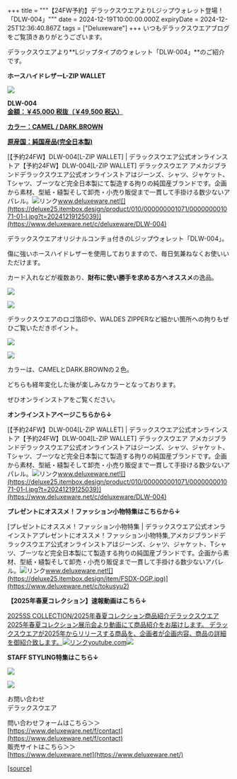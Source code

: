 +++
title = """【24FW予約】デラックスウエアよりLジップウォレット登場！「DLW-004」"""
date = 2024-12-19T10:00:00.000Z
expiryDate = 2024-12-25T12:36:40.867Z
tags = ["Deluxeware"]
+++
いつもデラックスウエアブログをご覧頂きありがとうございます。

デラックスウエアより**Lジップタイプのウォレット「DLW-004」**のご紹介です。

**ホースハイドレザーL-ZIP WALLET**

[![](https://stat.ameba.jp/user_images/20241219/12/deluxeware/c2/3c/j/o0800080015523207629.jpg)](https://stat.ameba.jp/user_images/20241219/12/deluxeware/c2/3c/j/o0800080015523207629.jpg)

**DLW-004**  
**[金額：￥45,000 税抜（￥49,500 税込）](https://www.deluxeware.net/c/deluxeware/DLW-004)**

**[カラー：CAMEL / DARK.BROWN](https://www.deluxeware.net/c/deluxeware/DLW-004)**

**[原産国：純国産品(完全日本製)](https://www.deluxeware.net/c/deluxeware/DLW-004)**

[【予約24FW】DLW-004\[L-ZIP WALLET\] | デラックスウエア公式オンラインストア【予約24FW】DLW-004\[L-ZIP WALLET\] デラックスウエア アメカジブランドデラックスウエア公式オンラインストアはジーンズ、シャツ、ジャケット、Tシャツ、ブーツなど完全日本製にて製造する拘りの純国産ブランドです。企画から素材、型紙・縫製そして卸売・小売り販促まで一貫して手掛ける数少ないアパレル。![リンク](https://c.stat100.ameba.jp/ameblo/symbols/v3.20.0/svg/gray/editor_link.svg)www.deluxeware.net![](https://deluxe25.itembox.design/product/010/000000001071/000000001071-01-l.jpg?t=20241219125039)](https://www.deluxeware.net/c/deluxeware/DLW-004)

デラックスウエアオリジナルコンチョ付きのLジップウォレット「DLW-004」。

傷に強いホースハイドレザーを使用しておりますので、毎日気兼ねなくお使いいただけます。

カード入れなどが複数あり、**財布に使い勝手を求める方へオススメ**の逸品。

[![](https://stat.ameba.jp/user_images/20241219/12/deluxeware/4c/e8/j/o0800080015523208848.jpg)](https://stat.ameba.jp/user_images/20241219/12/deluxeware/4c/e8/j/o0800080015523208848.jpg)

[![](https://stat.ameba.jp/user_images/20241219/12/deluxeware/f8/97/j/o0800080015523208861.jpg)](https://stat.ameba.jp/user_images/20241219/12/deluxeware/f8/97/j/o0800080015523208861.jpg)

デラックスウエアのロゴ箔印や、WALDES ZIPPERなど細かい箇所への拘りもぜひご覧いただきポイント。

[![](https://stat.ameba.jp/user_images/20241219/13/deluxeware/72/0e/j/o0800080015523209141.jpg)](https://stat.ameba.jp/user_images/20241219/13/deluxeware/72/0e/j/o0800080015523209141.jpg)

[![](https://stat.ameba.jp/user_images/20241219/13/deluxeware/44/4e/j/o0800080015523209129.jpg)](https://stat.ameba.jp/user_images/20241219/13/deluxeware/44/4e/j/o0800080015523209129.jpg)

カラーは、CAMELとDARK.BROWNの２色。

どちらも経年変化した後が楽しみなカラーとなっております。

ぜひオンラインストアをご覧ください。

**オンラインストアページこちらから↓**

[【予約24FW】DLW-004\[L-ZIP WALLET\] | デラックスウエア公式オンラインストア【予約24FW】DLW-004\[L-ZIP WALLET\] デラックスウエア アメカジブランドデラックスウエア公式オンラインストアはジーンズ、シャツ、ジャケット、Tシャツ、ブーツなど完全日本製にて製造する拘りの純国産ブランドです。企画から素材、型紙・縫製そして卸売・小売り販促まで一貫して手掛ける数少ないアパレル。![リンク](https://c.stat100.ameba.jp/ameblo/symbols/v3.20.0/svg/gray/editor_link.svg)www.deluxeware.net![](https://deluxe25.itembox.design/product/010/000000001071/000000001071-01-l.jpg?t=20241219125039)](https://www.deluxeware.net/c/deluxeware/DLW-004)

**プレゼントにオススメ！ファッション小物特集はこちらから↓**

[プレゼントにオススメ！ファッション小物特集 | デラックスウエア公式オンラインストアプレゼントにオススメ！ファッション小物特集,アメカジブランドデラックスウエア公式オンラインストアはジーンズ、シャツ、ジャケット、Tシャツ、ブーツなど完全日本製にて製造する拘りの純国産ブランドです。企画から素材、型紙・縫製そして卸売・小売り販促まで一貫して手掛ける数少ないアパレル。![リンク](https://c.stat100.ameba.jp/ameblo/symbols/v3.20.0/svg/gray/editor_link.svg)www.deluxeware.net![](https://deluxe25.itembox.design/item/FSDX-OGP.jpg)](https://www.deluxeware.net/c/tokusyu2)

**【2025年春夏コレクション】速報動画はこちら↓**

[2025SS COLLECTION/2025年春夏コレクション商品紹介デラックスウエア2025年春夏コレクション展示会より動画にて商品紹介をお届けします。 デラックスウエアが2025年からリリースする商品を、企画者が企画内容、商品の詳細を御紹介致します。![リンク](https://c.stat100.ameba.jp/ameblo/symbols/v3.20.0/svg/gray/editor_link.svg)youtube.com![](https://i.ytimg.com/vi/A71qJSd2lh4/hqdefault.jpg?sqp=-oaymwEXCOADEI4CSFryq4qpAwkIARUAAIhCGAE=&rs=AOn4CLAjvDtZHCLmch_wfz5qqtOMUoi28A&days_since_epoch=20076)](https://youtube.com/playlist?list=PLmcuUjZ67rhnclr762_W-zDg7FyyrNvqF&si=f3FbW-Ihp0P3SW4I)

**STAFF STYLING特集はこちら↓**

[![](https://stat.ameba.jp/user_images/20241205/11/deluxeware/42/a2/j/o1200050015517935293.jpg?caw=800)](https://www.deluxeware.net/f/styling)

[![](https://stat.ameba.jp/user_images/20240315/15/deluxeware/04/7f/j/o0800026015413271803.jpg?caw=800)](https://www.instagram.com/deluxeware/?hl=ja)

お問い合わせ  
デラックスウエア

問い合わせフォームはこちら＞＞  
[https://www.deluxeware.net/f/contact](https://www.deluxeware.net/f/contact)  
販売サイトはこちら＞＞  
[https://www.deluxeware.net](https://www.deluxeware.net/)

[[source]](https://ameblo.jp/deluxeware/entry-12879223148.html)
